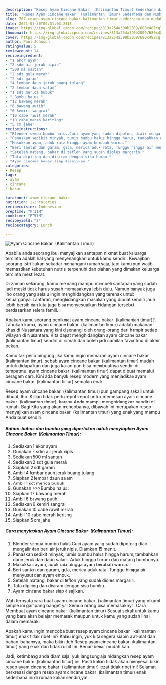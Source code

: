 ```yaml
---
description: "Resep Ayam Cincane Bakar  (Kalimantan Timur) Sederhana dan Mudah Dibuat"
title: "Resep Ayam Cincane Bakar  (Kalimantan Timur) Sederhana dan Mudah Dibuat"
slug: 767-resep-ayam-cincane-bakar-kalimantan-timur-sederhana-dan-mudah-dibuat
date: 2021-05-30T06:51:03.201Z
image: https://img-global.cpcdn.com/recipes/813a254a390b2009/680x482cq70/ayam-cincane-bakar-kalimantan-timur-foto-resep-utama.jpg
thumbnail: https://img-global.cpcdn.com/recipes/813a254a390b2009/680x482cq70/ayam-cincane-bakar-kalimantan-timur-foto-resep-utama.jpg
cover: https://img-global.cpcdn.com/recipes/813a254a390b2009/680x482cq70/ayam-cincane-bakar-kalimantan-timur-foto-resep-utama.jpg
author: Paul Johnson
ratingvalue: 5
reviewcount: 14
recipeingredient:
- "1 ekor ayam"
- "2 sdm air jeruk nipis"
- "500 ml santan"
- "2 sdt gula merah"
- "2 sdt garam"
- "4 lembar daun jeruk buang tulang"
- "2 lembar daun salam"
- "1 sdt merica bubuk"
- " Bumbu halus "
- "12 bawang merah"
- "6 bawang putih"
- "6 kemiri sangrai"
- "10 cabe rawit merah"
- "10 cabe merah keriting"
- "5 cm jahe"
recipeinstructions:
- "Blender semua bumbu halus.Cuci ayam yang sudah dipotong diair mengalir dan beri air jeruk nipis. Diamkan 15 menit."
- "Panaskan sedikit minyak, tumis bumbu halus hingga harum, tambahkan daun jeruk dan daun salam. Aduk hingga harum dan matang bumbunya."
- "Masukkan ayam, aduk rata hingga ayam berubah warna."
- "Beri santan dan garam, gula, merica aduk rata. Tunggu hingga air menyusut dan ayam empuk."
- "Setelah matang, bakar di teflon yang sudah dioles margarin."
- "Tata dipiring dan disiram dengan sisa bumbu."
- "Ayam cincane bakar siap disajikan."
categories:
- Resep
tags:
- ayam
- cincane
- bakar

katakunci: ayam cincane bakar 
nutrition: 252 calories
recipecuisine: Indonesian
preptime: "PT11M"
cooktime: "PT57M"
recipeyield: "2"
recipecategory: Lunch

---
```



![Ayam Cincane Bakar  (Kalimantan Timur)](https://img-global.cpcdn.com/recipes/813a254a390b2009/680x482cq70/ayam-cincane-bakar-kalimantan-timur-foto-resep-utama.jpg)

Apabila anda seorang ibu, menyajikan santapan nikmat buat keluarga tercinta adalah hal yang menyenangkan untuk kamu sendiri. Kewajiban seorang istri bukan sekadar menangani rumah saja, tapi kamu pun wajib memastikan kebutuhan nutrisi terpenuhi dan olahan yang dimakan keluarga tercinta mesti lezat.

Di zaman  sekarang, kamu memang mampu membeli santapan yang sudah jadi meski tidak harus susah memasaknya lebih dulu. Namun banyak juga lho orang yang selalu ingin menghidangkan yang terenak untuk keluarganya. Lantaran, menghidangkan masakan yang dibuat sendiri jauh lebih bersih dan kita juga bisa menyesuaikan hidangan tersebut berdasarkan selera famili. 



Apakah kamu seorang penikmat ayam cincane bakar  (kalimantan timur)?. Tahukah kamu, ayam cincane bakar  (kalimantan timur) adalah makanan khas di Nusantara yang kini disenangi oleh orang-orang dari hampir setiap wilayah di Nusantara. Kita dapat menghidangkan ayam cincane bakar  (kalimantan timur) sendiri di rumah dan boleh jadi camilan favoritmu di akhir pekan.

Kamu tak perlu bingung jika kamu ingin memakan ayam cincane bakar  (kalimantan timur), sebab ayam cincane bakar  (kalimantan timur) mudah untuk didapatkan dan juga kalian pun bisa membuatnya sendiri di tempatmu. ayam cincane bakar  (kalimantan timur) dapat dibuat memalui beragam cara. Kini ada banyak resep modern yang menjadikan ayam cincane bakar  (kalimantan timur) semakin enak.

Resep ayam cincane bakar  (kalimantan timur) pun gampang sekali untuk dibuat, lho. Kalian tidak perlu repot-repot untuk memesan ayam cincane bakar  (kalimantan timur), karena Anda mampu menghidangkan sendiri di rumah. Bagi Kita yang akan mencobanya, dibawah ini merupakan resep menyajikan ayam cincane bakar  (kalimantan timur) yang enak yang mampu Anda buat sendiri.

<!--inarticleads1-->

##### Bahan-bahan dan bumbu yang diperlukan untuk menyiapkan Ayam Cincane Bakar  (Kalimantan Timur):

1. Sediakan 1 ekor ayam
1. Gunakan 2 sdm air jeruk nipis
1. Sediakan 500 ml santan
1. Sediakan 2 sdt gula merah
1. Siapkan 2 sdt garam
1. Ambil 4 lembar daun jeruk buang tulang
1. Siapkan 2 lembar daun salam
1. Ambil 1 sdt merica bubuk
1. Gunakan  &gt;&gt;&gt;Bumbu halus :
1. Siapkan 12 bawang merah
1. Ambil 6 bawang putih
1. Sediakan 6 kemiri sangrai
1. Gunakan 10 cabe rawit merah
1. Ambil 10 cabe merah keriting
1. Siapkan 5 cm jahe




<!--inarticleads2-->

##### Cara menyiapkan Ayam Cincane Bakar  (Kalimantan Timur):

1. Blender semua bumbu halus.Cuci ayam yang sudah dipotong diair mengalir dan beri air jeruk nipis. Diamkan 15 menit.
1. Panaskan sedikit minyak, tumis bumbu halus hingga harum, tambahkan daun jeruk dan daun salam. Aduk hingga harum dan matang bumbunya.
1. Masukkan ayam, aduk rata hingga ayam berubah warna.
1. Beri santan dan garam, gula, merica aduk rata. Tunggu hingga air menyusut dan ayam empuk.
1. Setelah matang, bakar di teflon yang sudah dioles margarin.
1. Tata dipiring dan disiram dengan sisa bumbu.
1. Ayam cincane bakar siap disajikan.




Wah ternyata cara buat ayam cincane bakar  (kalimantan timur) yang nikamt simple ini gampang banget ya! Semua orang bisa memasaknya. Cara Membuat ayam cincane bakar  (kalimantan timur) Sesuai sekali untuk kamu yang baru akan belajar memasak maupun untuk kamu yang sudah lihai dalam memasak.

Apakah kamu ingin mencoba buat resep ayam cincane bakar  (kalimantan timur) enak tidak ribet ini? Kalau ingin, yuk kita segera siapin alat-alat dan bahan-bahannya, maka bikin deh Resep ayam cincane bakar  (kalimantan timur) yang enak dan tidak rumit ini. Benar-benar mudah kan. 

Jadi, ketimbang anda diam saja, yuk langsung aja hidangkan resep ayam cincane bakar  (kalimantan timur) ini. Pasti kalian tiidak akan menyesal bikin resep ayam cincane bakar  (kalimantan timur) lezat tidak ribet ini! Selamat berkreasi dengan resep ayam cincane bakar  (kalimantan timur) enak sederhana ini di rumah kalian sendiri,ya!.

